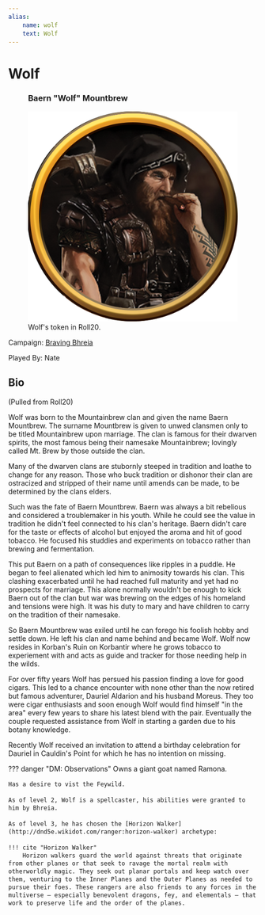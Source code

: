 ```yaml
---
alias:
    name: wolf
    text: Wolf
---
```

# Wolf

<figure class="infobox right">
  <h3>Baern "Wolf" Mountbrew</h3>
  <img src="/assets/images/wolf.png" />
  <figcaption>
    Wolf's token in Roll20.
  </figcaption>
</figure>

Campaign: [Braving Bhreia](../braving-bhreia.md)

Played By: Nate

## Bio

(Pulled from Roll20)

Wolf was born to the Mountainbrew clan and given the name Baern Mountbrew. The surname Mountbrew is given to unwed clansmen only to be titled Mountainbrew upon marriage. The clan is famous for their dwarven spirits, the most famous being their namesake Mountainbrew; lovingly called Mt. Brew by those outside the clan.

Many of the dwarven clans are stubornly steeped in tradition and loathe to change for any reason. Those who buck tradition or dishonor their clan are ostracized and stripped of their name until amends can be made, to be determined by the clans elders.

Such was the fate of Baern Mountbrew. Baern was always a bit rebelious and considered a troublemaker in his youth. While he could see the value in tradition he didn't feel connected to his clan's heritage. Baern didn't care for the taste or effects of alcohol but enjoyed the aroma and hit of good tobacco. He focused his studdies and experiments on tobacco rather than brewing and fermentation.

This put Baern on a path of consequences like ripples in a puddle. He began to feel alienated which led him to animosity towards his clan. This clashing exacerbated until he had reached full maturity and yet had no prospects for marriage. This alone normally wouldn't be enough to kick Baern out of the clan but war was brewing on the edges of his homeland and tensions were high. It was his duty to mary and have children to carry on the tradition of their namesake.

So Baern Mountbrew was exiled until he can forego his foolish hobby and settle down. He left his clan and name behind and became Wolf. Wolf now resides in Korban's Ruin on Korbantir where he grows tobacco to experiement with and acts as guide and tracker for those needing help in the wilds.

For over fifty years Wolf has persued his passion finding a love for good cigars. This led to a chance encounter with none other than the now retired but famous adventurer, Dauriel Aldarion and his husband Moreus. They too were cigar enthusiasts and soon enough Wolf would find himself "in the area" every few years to share his latest blend with the pair. Eventually the couple requested assistance from Wolf in starting a garden due to his botany knowledge.

Recently Wolf received an invitation to attend a birthday celebration for Dauriel in Cauldin's Point for which he has no intention on missing.

??? danger "DM: Observations"
    Owns a giant goat named Ramona.

    Has a desire to vist the Feywild.

    As of level 2, Wolf is a spellcaster, his abilities were granted to him by Bhreia.

    As of level 3, he has chosen the [Horizon Walker](http://dnd5e.wikidot.com/ranger:horizon-walker) archetype:

    !!! cite "Horizon Walker"
        Horizon walkers guard the world against threats that originate from other planes or that seek to ravage the mortal realm with otherworldly magic. They seek out planar portals and keep watch over them, venturing to the Inner Planes and the Outer Planes as needed to pursue their foes. These rangers are also friends to any forces in the multiverse – especially benevolent dragons, fey, and elementals – that work to preserve life and the order of the planes.
